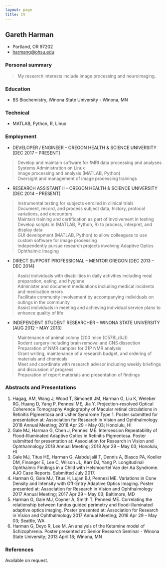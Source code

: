 ```yaml
---
layout: page
title: CV
---
```


## Gareth Harman
- Portland, OR 97202
- harmang@ohsu.edu

### Personal summary

> My research interests include image processing and neuroimaging. 

### Education

- BS Biochemistry, Winona State University - Winona, MN

### Technical

- MATLAB, Python, R, Linux

### Employment

- DEVELOPER / ENGINEER – OREGON HEALTH & SCIENCE UNIVERSITY [DEC 2017 – PRESENT]
> Develop and maintain software for fMRI data processing and analyses  
> Systems Administration on Linux  
> Image processing and analysis (MATLAB, Python)  
>Oversight and management of image processing trainings  

- RESEARCH ASSISTANT II – OREGON HEALTH & SCIENCE UNIVERSITY [DEC 2014 – PRESENT]
> Instrumental testing for subjects enrolled in clinical trials  
> Document, record, and process subject data, history, protocol variations, and encounters  
> Maintain training and certification as part of involvement in testing  
> Develop scripts in (MATLAB, Python, R) to process, interpret, and display data  
> GUI development (MATLAB, Python) to allow colleagues to use custom software for image processing  
> Independently pursue research projects involving Adaptive Optics Ophthalmic Imaging  

- DIRECT SUPPORT PROFESSIONAL – MENTOR OREGON [DEC 2013 – DEC 2014]
> Assist individuals with disabilities in daily activities including meal preparation, eating, and hygiene  
> Administer and document medications including medical incidents and medication errors  
> Facilitate community involvement by accompanying individuals on outings in the community  
> Assist individuals in meeting and achieving individual service plans to enhance quality of life  

- INDEPENDENT STUDENT RESEARCHER – WINONA STATE UNIVERSITY [AUG 2012 – MAY 2013]
> Maintenance of animal colony (200 mice (C57BL/6J))  
> Rodent surgery including brain removal and CNS dissection  
> Preparation of NMR samples for 31P NMR analysis  
> Grant writing, maintenance of a research budget, and ordering of materials and chemicals  
> Meet and coordinate with research advisor including weekly briefings and discussion of progress  
> Preparation of report materials and presentation of findings  

### Abstracts and Presentations

1.	Hagag, AM, Wang J, Wood T, Simonett JM, Harman G, Liu K, Weleber RG, Huang D, Yang P, Pennesi ME, Jia Y. Projection-resolved Optical Coherence Tomography Angiography of Macular retinal circulations in Retinitis Pigmentosa and Usher Syndrome Type 1.  Poster submitted for presentation at: Association for Research in Vision and Ophthalmology 2018 Annual Meeting; 2018 Apr 29 – May 03; Honolulu, HI
2.	Gale MJ, Harman G, Chen J, Pennesi ME. Intersession Repeatability of Flood-Illuminated Adaptive Optics in Retinitis Pigmentosa.  Poster submitted for presentation at: Association for Research in Vision and Ophthalmology 2018 Annual Meeting; 2018 Apr 29 – May 03; Honolulu, HI
3.	Gale MJ, Titus HE, Harman G, Alabduljalil T, Dennis A, Blasco PA, Koeller DM, Finanger E, Lee C, Wilson JL, Karr DJ, Yang P. Longitudinal Ophthalmic Findings in a Child with Helsmoortel Van der Aa Syndrome. AJO Case Reports. Submitted July 2017. 
4.	Harman G, Gale MJ, Titus H, Lujan BJ, Pennesi ME.  Variations in Cone Density and Intensity with Off-Entry Adaptive Optics Imaging.  Poster presented at: Association for Research in Vision and Ophthalmology 2017 Annual Meeting; 2017 Apr 29 – May 03; Baltimore, MD
5.	Harman G, Gale MJ, Coyner A, Smith T, Pennesi ME.  Correlating the relationship between fundus guided perimetry and flood-illuminated adaptive optics imaging.  Poster presented at: Association for Research in Vision and Ophthalmology 2017 Annual Meeting; 2016 Apr 29 – May 03; Seattle, WA
6.	Harman G, Deyo R, Lee M. An analysis of the Ketamine model of Schizophrenia. Poster presented at: Senior Research Seminar - Winona State University; 2013 April 18; Winona, MN

### References

Available on request.
